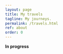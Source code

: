 ```yaml
---
layout: page
title: My travels
tagline: My journeys.
permalink: /travels.html
ref: about
order: 0
---
```


**In progress** 